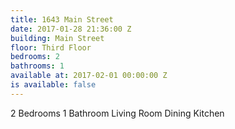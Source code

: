 ```yaml
---
title: 1643 Main Street
date: 2017-01-28 21:36:00 Z
building: Main Street
floor: Third Floor
bedrooms: 2
bathrooms: 1
available at: 2017-02-01 00:00:00 Z
is available: false
---
```


2 Bedrooms
1 Bathroom
Living Room
Dining
Kitchen
